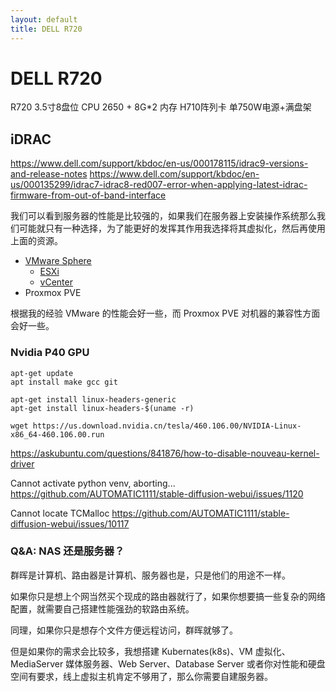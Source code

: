 ```yaml
---
layout: default
title: DELL R720
---
```


# DELL R720

R720 3.5寸8盘位 CPU 2650 + 8G*2 内存 H710阵列卡 单750W电源+满盘架 

## iDRAC

https://www.dell.com/support/kbdoc/en-us/000178115/idrac9-versions-and-release-notes
https://www.dell.com/support/kbdoc/en-us/000135299/idrac7-idrac8-red007-error-when-applying-latest-idrac-firmware-from-out-of-band-interface

我们可以看到服务器的性能是比较强的，如果我们在服务器上安装操作系统那么我们可能就只有一种选择，为了能更好的发挥其作用我选择将其虚拟化，然后再使用上面的资源。

- [VMware Sphere](vmware)
    - [ESXi](vmware/esxi)
    - [vCenter](vmware/vcenter)
- Proxmox PVE

根据我的经验 VMware 的性能会好一些，而 Proxmox PVE 对机器的兼容性方面会好一些。

### Nvidia P40 GPU

```shell
apt-get update
apt install make gcc git
```

```shell
apt-get install linux-headers-generic
apt-get install linux-headers-$(uname -r)
```

```shell
wget https://us.download.nvidia.cn/tesla/460.106.00/NVIDIA-Linux-x86_64-460.106.00.run
```

https://askubuntu.com/questions/841876/how-to-disable-nouveau-kernel-driver


Cannot activate python venv, aborting...
https://github.com/AUTOMATIC1111/stable-diffusion-webui/issues/1120


Cannot locate TCMalloc
https://github.com/AUTOMATIC1111/stable-diffusion-webui/issues/10117


### Q&A: NAS 还是服务器？

群晖是计算机、路由器是计算机、服务器也是，只是他们的用途不一样。

如果你只是想上个网当然买个现成的路由器就行了，如果你想要搞一些复杂的网络配置，就需要自己搭建性能强劲的软路由系统。

同理，如果你只是想存个文件方便远程访问，群晖就够了。

但是如果你的需求会比较多，我想搭建 Kubernates(k8s)、VM 虚拟化、MediaServer 媒体服务器、Web Server、Database Server 或者你对性能和硬盘空间有要求，线上虚拟主机肯定不够用了，那么你需要自建服务器。